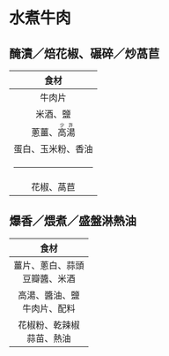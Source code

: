 <style>
.markdown-section h1 {
    background-image: url(https://i.ytimg.com/vi/e2m3G1FqegI/maxresdefault.jpg);
}

.markdown-section h1::after {
    content: "COOKY廚房";
}
</style>

# 水煮牛肉

## 醃漬／焙花椒、碾碎／炒萵苣

|                食材                 |
| :---------------------------------: |
|               牛肉片                |
|              米酒、鹽               |
| 蔥薑、<ruby>高湯<rt>少許</rt><ruby> |
|         蛋白、玉米粉、香油          |
|               <hr />                |
|             花椒、萵苣              |

## 爆香／煨煮／盛盤淋熱油

|                食材                |
| :--------------------------------: |
| 薑片、蔥白、蒜頭<br />豆瓣醬、米酒 |
|  高湯、醬油、鹽<br />牛肉片、配料  |
|   花椒粉、乾辣椒<br />蒜苗、熱油   |
